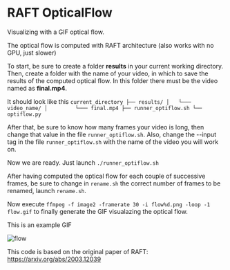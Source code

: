 # RAFT OpticalFlow

Visualizing with a GIF optical flow.

The optical flow is computed with RAFT architecture (also works with no GPU, just slower)

To start, be sure to create a folder __results__ in your current working directory.
Then, create a folder with the name of your video, in which to save the results of the computed optical flow. In this folder there must be the video named as __final.mp4__.

It should look like this
`current_directory
├── results/
│   └─── video_name/
│         └─── final.mp4
├── runner_optiflow.sh
└── optiflow.py
`

After that, be sure to know how many frames your video is long, then change that value in the file `runner_optiflow.sh`.
Also, change the --input tag in the file `runner_optiflow.sh` with the name of the video you will work on.

Now we are ready. Just launch `./runner_optiflow.sh`

After having computed the optical flow for each couple of successive frames, be sure to change in `rename.sh` the correct number of frames to be renamed,  launch `rename.sh`.

Now execute `ffmpeg -f image2 -framerate 30 -i flow%d.png -loop -1 flow.gif` to finally generate the GIF visualazing the optical flow.

This is an example GIF

![flow](https://user-images.githubusercontent.com/43711362/230737431-01f3fdd6-e835-4d0d-8285-ce0e825e67da.gif)

This code is based on the original paper of RAFT: https://arxiv.org/abs/2003.12039
